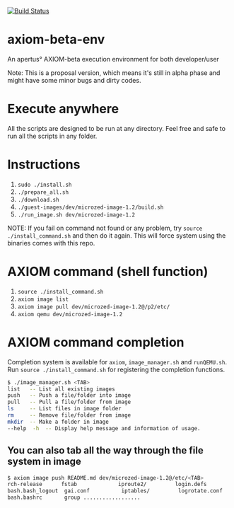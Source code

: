 [![Build Status](https://travis-ci.org/MedicineYeh/axiom-beta-env.svg?branch=master)](https://travis-ci.org/MedicineYeh/axiom-beta-env)

# axiom-beta-env
An apertus° AXIOM-beta execution environment for both developer/user

Note: This is a proposal version, which means it's still in alpha phase and might have some minor bugs and dirty codes.

# Execute anywhere
All the scripts are designed to be run at any directory. Feel free and safe to run all the scripts in any folder.

# Instructions
1. `sudo ./install.sh`
2. `./prepare_all.sh`
3. `./download.sh`
4. `./guest-images/dev/microzed-image-1.2/build.sh`
5. `./run_image.sh dev/microzed-image-1.2`

NOTE: If you fail on command not found or any problem, try `source ./install_command.sh` and then do it again. This will force system using the binaries comes with this repo.

# AXIOM command (shell function)
1. `source ./install_command.sh`
2. `axiom image list`
3. `axiom image pull dev/microzed-image-1.2@/p2/etc/`
4. `axiom qemu dev/microzed-image-1.2`

# AXIOM command completion
Completion system is available for `axiom`, `image_manager.sh` and `runQEMU.sh`.
Run `source ./install_command.sh` for registering the completion functions.

``` zsh
$ ./image_manager.sh <TAB>
list   -- List all existing images
push   -- Push a file/folder into image
pull   -- Pull a file/folder from image
ls     -- List files in image folder
rm     -- Remove file/folder from image
mkdir  -- Make a folder in image
--help  -h  -- Display help message and information of usage.
```

## You can also tab all the way through the file system in image
``` zsh
$ axiom image push README.md dev/microzed-image-1.2@/etc/<TAB>
rch-release      fstab             iproute2/         login.defs        modprobe.d/       pacman.d/         resolvconf.conf   systemd/        
bash.bash_logout  gai.conf          iptables/         logrotate.conf    modules-load.d/   pam.d/            rpc               tmpfiles.d/     
bash.bashrc       group ..................
```
